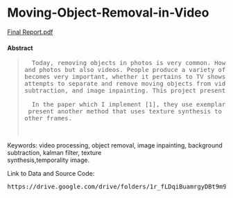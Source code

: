 # Moving-Object-Removal-in-Video
[Final Report.pdf](https://github.com/Hank-Tsou/Moving-Object-Removal-in-Video/files/1692526/Final.Report.pdf)

#### Abstract
><pre>  Today, removing objects in photos is very common. However, image processing not only includes pictures </br>and photos but also videos. People produce a variety of videos every day, and therefore, video processing</br>becomes very important, whether it pertains to TV shows, movies, or even records of daily life. This project</br>attempts to separate and remove moving objects from video, and is based on Kalman filtering, background</br>subtraction, and image inpainting. This project presents another method to inpaint the frame image during the process.</br></br>  In the paper which I implement [1], they use exemplar-based texture synthesis for image completion [4]. I</br> present another method that uses texture synthesis to repair the image by considering image information from</br>other frames.</br>
Keywords: video processing, object removal, image inpainting, background subtraction, kalman filter, texture</br>synthesis,temporality image. </br>

Link to Data and Source Code:
<pre>https://drive.google.com/drive/folders/1r_fLDqiBuamrgyDBt9m9NJChwbNNZFGo
